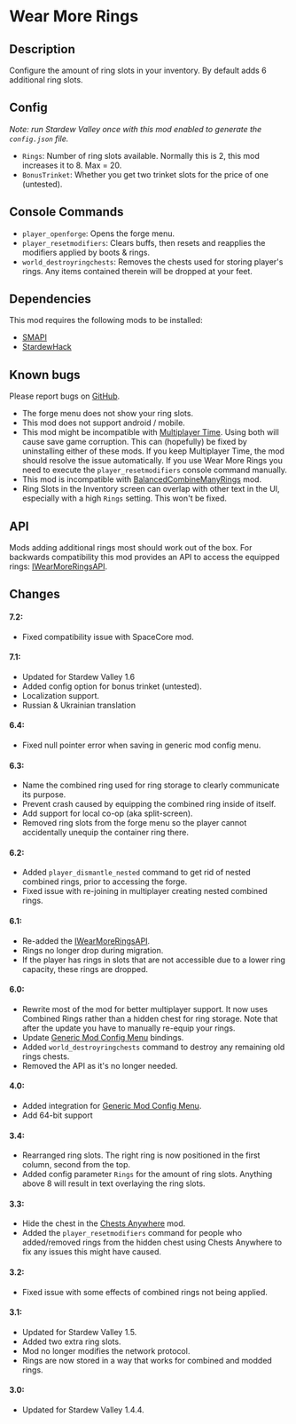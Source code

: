 # Wear More Rings

## Description
Configure the amount of ring slots in your inventory. By default adds 6 additional ring slots.

## Config
*Note: run Stardew Valley once with this mod enabled to generate the `config.json` file.*

* `Rings`: Number of ring slots available. Normally this is 2, this mod increases it to 8. Max = 20.
* `BonusTrinket`: Whether you get two trinket slots for the price of one (untested).

## Console Commands
* `player_openforge`:        Opens the forge menu.
* `player_resetmodifiers`:   Clears buffs, then resets and reapplies the modifiers applied by boots & rings.
* `world_destroyringchests`: Removes the chests used for storing player's rings. Any items contained therein will be dropped at your feet.
## Dependencies
This mod requires the following mods to be installed:

* [SMAPI](https://www.nexusmods.com/stardewvalley/mods/2400)
* [StardewHack](https://www.nexusmods.com/stardewvalley/mods/3213)

## Known bugs
Please report bugs on [GitHub](https://github.com/bcmpinc/StardewHack/issues).

* The forge menu does not show your ring slots.
* This mod does not support android / mobile.
* This mod might be incompatible with [Multiplayer Time](https://www.nexusmods.com/stardewvalley/mods/2543). Using both will cause save game corruption. This can (hopefully) be fixed by uninstalling either of these mods. If you keep Multiplayer Time, the mod should resolve the issue automatically. If you use Wear More Rings you need to execute the `player_resetmodifiers` console command manually.
* This mod is incompatible with [BalancedCombineManyRings](https://www.nexusmods.com/stardewvalley/mods/8981) mod.
* Ring Slots in the Inventory screen can overlap with other text in the UI, especially with a high `Rings` setting. This won't be fixed.

## API
Mods adding additional rings most should work out of the box. For backwards compatibility this mod provides an API to access the equipped rings: [IWearMoreRingsAPI](https://github.com/bcmpinc/StardewHack/blob/master/WearMoreRings/IWearMoreRingsAPI.cs).

## Changes
#### 7.2:
* Fixed compatibility issue with SpaceCore mod.

#### 7.1:
* Updated for Stardew Valley 1.6
* Added config option for bonus trinket (untested).
* Localization support.
* Russian & Ukrainian translation

#### 6.4:
* Fixed null pointer error when saving in generic mod config menu.

#### 6.3:
* Name the combined ring used for ring storage to clearly communicate its purpose. 
* Prevent crash caused by equipping the combined ring inside of itself.
* Add support for local co-op (aka split-screen).
* Removed ring slots from the forge menu so the player cannot accidentally unequip the container ring there.

#### 6.2:
* Added `player_dismantle_nested` command to get rid of nested combined rings, prior to accessing the forge.
* Fixed issue with re-joining in multiplayer creating nested combined rings.

#### 6.1:
* Re-added the [IWearMoreRingsAPI](https://github.com/bcmpinc/StardewHack/blob/master/WearMoreRings/IWearMoreRingsAPI.cs).
* Rings no longer drop during migration.
* If the player has rings in slots that are not accessible due to a lower ring capacity, these rings are dropped.

#### 6.0:
* Rewrite most of the mod for better multiplayer support. It now uses Combined Rings rather than a hidden chest for ring storage. Note that after the update you have to manually re-equip your rings.
* Update [Generic Mod Config Menu](https://www.nexusmods.com/stardewvalley/mods/5098) bindings.
* Added `world_destroyringchests` command to destroy any remaining old rings chests.
* Removed the API as it's no longer needed.

#### 4.0:
* Added integration for [Generic Mod Config Menu](https://www.nexusmods.com/stardewvalley/mods/5098).
* Add 64-bit support

#### 3.4:
* Rearranged ring slots. The right ring is now positioned in the first column, second from the top.
* Added config parameter `Rings` for the amount of ring slots. Anything above 8 will result in text overlaying the ring slots.

#### 3.3:
* Hide the chest in the [Chests Anywhere](https://www.nexusmods.com/stardewvalley/mods/518) mod.
* Added the `player_resetmodifiers` command for people who added/removed rings from the hidden chest using Chests Anywhere to fix any issues this might have caused.

#### 3.2:
* Fixed issue with some effects of combined rings not being applied.

#### 3.1:
* Updated for Stardew Valley 1.5.
* Added two extra ring slots.
* Mod no longer modifies the network protocol.
* Rings are now stored in a way that works for combined and modded rings.

#### 3.0:
* Updated for Stardew Valley 1.4.4.
